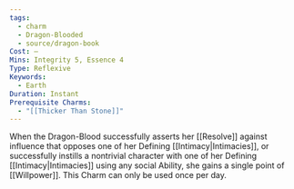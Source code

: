 ```yaml
---
tags:
  - charm
  - Dragon-Blooded
  - source/dragon-book
Cost: —
Mins: Integrity 5, Essence 4
Type: Reflexive
Keywords:
  - Earth
Duration: Instant
Prerequisite Charms:
  - "[[Thicker Than Stone]]"
---
```

When the Dragon-Blood successfully asserts her [[Resolve]] against influence that opposes one of her Defining [[Intimacy|Intimacies]], or successfully instills a nontrivial character with one of her Defining [[Intimacy|Intimacies]] using any social Ability, she gains a single point of [[Willpower]]. This Charm can only be used once per day. 